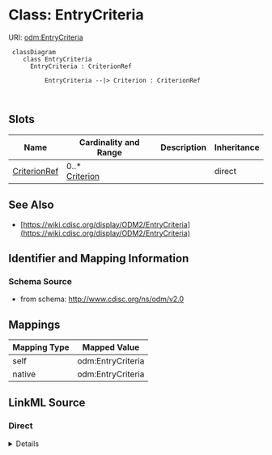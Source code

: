 # Class: EntryCriteria



URI: [odm:EntryCriteria](http://www.cdisc.org/ns/odm/v2.0/EntryCriteria)



```mermaid
 classDiagram
    class EntryCriteria
      EntryCriteria : CriterionRef
        
          EntryCriteria --|> Criterion : CriterionRef
        
      
```




<!-- no inheritance hierarchy -->


## Slots

| Name | Cardinality and Range | Description | Inheritance |
| ---  | --- | --- | --- |
| [CriterionRef](CriterionRef.md) | 0..* <br/> [Criterion](Criterion.md) |  | direct |









## See Also

* [https://wiki.cdisc.org/display/ODM2/EntryCriteria](https://wiki.cdisc.org/display/ODM2/EntryCriteria)

## Identifier and Mapping Information







### Schema Source


* from schema: http://www.cdisc.org/ns/odm/v2.0





## Mappings

| Mapping Type | Mapped Value |
| ---  | ---  |
| self | odm:EntryCriteria |
| native | odm:EntryCriteria |





## LinkML Source

<!-- TODO: investigate https://stackoverflow.com/questions/37606292/how-to-create-tabbed-code-blocks-in-mkdocs-or-sphinx -->

### Direct

<details>
```yaml
name: EntryCriteria
from_schema: http://www.cdisc.org/ns/odm/v2.0
see_also:
- https://wiki.cdisc.org/display/ODM2/EntryCriteria
slots:
- CriterionRef
slot_usage:
  CriterionRef:
    name: CriterionRef
    multivalued: true
    domain_of:
    - InclusionCriteria
    - ExclusionCriteria
    - EntryCriteria
    - ExitCriteria
    range: Criterion
    inlined: true
    inlined_as_list: true
class_uri: odm:EntryCriteria

```
</details>

### Induced

<details>
```yaml
name: EntryCriteria
from_schema: http://www.cdisc.org/ns/odm/v2.0
see_also:
- https://wiki.cdisc.org/display/ODM2/EntryCriteria
slot_usage:
  CriterionRef:
    name: CriterionRef
    multivalued: true
    domain_of:
    - InclusionCriteria
    - ExclusionCriteria
    - EntryCriteria
    - ExitCriteria
    range: Criterion
    inlined: true
    inlined_as_list: true
attributes:
  CriterionRef:
    name: CriterionRef
    from_schema: http://www.cdisc.org/ns/odm/v2.0
    rank: 1000
    multivalued: true
    alias: CriterionRef
    owner: EntryCriteria
    domain_of:
    - InclusionCriteria
    - ExclusionCriteria
    - EntryCriteria
    - ExitCriteria
    range: Criterion
    inlined: true
    inlined_as_list: true
class_uri: odm:EntryCriteria

```
</details>